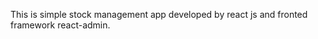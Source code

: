 
 This is simple stock management app developed by react js and fronted framework react-admin.
 




